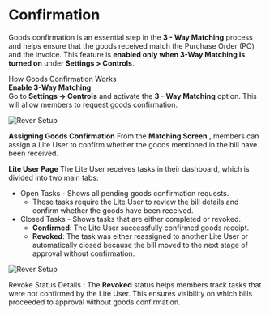 # Confirmation

Goods confirmation is an essential step in the **3 - Way Matching** process and helps
ensure that the goods received match the Purchase Order (PO) and the invoice. This
feature is **enabled only when 3-Way Matching is turned on** under **Settings > Controls**.


How Goods Confirmation Works  
**Enable 3-Way Matching**  
Go to **Settings → Controls** and activate the **3 - Way Matching** option. This will allow
members to request goods confirmation.

![Rever Setup](/img/productScreens/Control.jpg)

**Assigning Goods Confirmation**
From the **Matching Screen** , members can assign a Lite User to confirm whether the
goods mentioned in the bill have been received.

**Lite User Page**
The Lite User receives tasks in their dashboard, which is divided into two main tabs:


- Open Tasks - Shows all pending goods confirmation requests.
  - These tasks require the Lite User to review the bill details and
confirm whether the goods have been received.
- Closed Tasks - Shows tasks that are either completed or revoked.
  - **Confirmed**: The Lite User successfully confirmed goods receipt.
  - **Revoked**: The task was either reassigned to another Lite User or
automatically closed because the bill moved to the next stage of
approval without confirmation.

![Rever Setup](/img/productScreens/Goods%20confirmation.jpg)

Revoke Status Details **:**
The **Revoked** status helps members track tasks that were not confirmed by the Lite User. This ensures visibility on which bills proceeded to approval without goods
confirmation.


